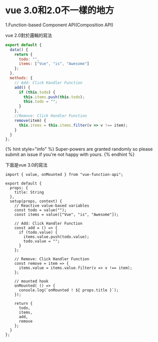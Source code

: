 # vue 3.0和2.0不一樣的地方

1.Function-based Component API\(Composition API\)

vue 2.0對於邏輯的寫法

```javascript
export default {
  data() {
    return {
      todo: "",
      items: ["Vue", "is", "Awesome"]
    };
  },
  methods: {
    // Add: Click Handler Function
    add() {
      if (this.todo) {
        this.items.push(this.todo);
        this.todo = "";
      }
    },
    //Remove: Click Handler Function
    remove(item) {
      this.items = this.items.filter(v => v !== item);
    }
  }
};

```

{% hint style="info" %}
 Super-powers are granted randomly so please submit an issue if you're not happy with yours.
{% endhint %}

下面是vue 3.0的寫法

    import { value, onMounted } from "vue-function-api";

    export default {
      props: {
        title: String
      },
      setup(props, context) {
        // Reactive value-based variables
        const todo = value("");
        const items = value(["Vue", "is", "Awesome"]);

        // Add: Click Handler Function
        const add = () => {
          if (todo.value) {
            items.value.push(todo.value);
            todo.value = "";
          }
        };

        // Remove: Click Handler Function
        const remove = item => {
          items.value = items.value.filter(v => v !== item);
        };

        // mounted hook
        onMounted( () => {
          console.log(`onMounted ! ${ props.title }`);
        });

        return {
          todo,
          items,
          add,
          remove
        };
      }
    };



